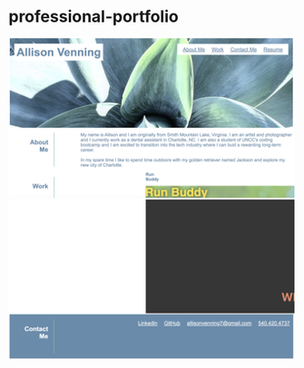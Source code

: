 # professional-portfolio

![screenshot](./assets/images/portfolio-screenshot-1.png)
![screenshot](./assets/images/portfolio-screenshot-2.png)